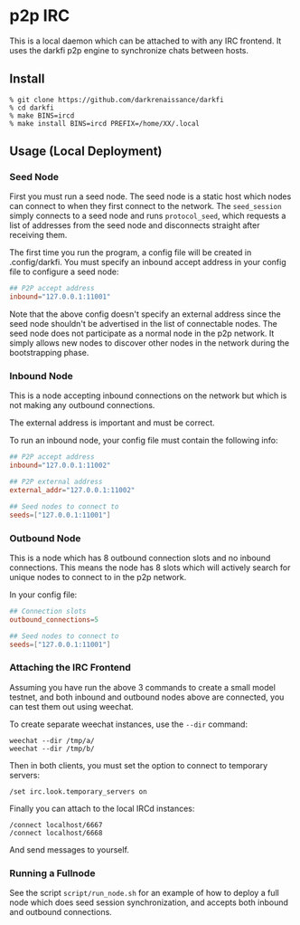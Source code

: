 # p2p IRC

This is a local daemon which can be attached to with any IRC frontend.
It uses the darkfi p2p engine to synchronize chats between hosts.


## Install 

```shell
% git clone https://github.com/darkrenaissance/darkfi 
% cd darkfi
% make BINS=ircd
% make install BINS=ircd PREFIX=/home/XX/.local
```

## Usage (Local Deployment)

### Seed Node

First you must run a seed node. The seed node is a static host which nodes can
connect to when they first connect to the network. The `seed_session` simply
connects to a seed node and runs `protocol_seed`, which requests a list of
addresses from the seed node and disconnects straight after receiving them.

The first time you run the program, a config file will be created in
.config/darkfi. You must specify an inbound accept address in your config
file to configure a seed node:

```toml
## P2P accept address
inbound="127.0.0.1:11001" 
```

Note that the above config doesn't specify an external address since the
seed node shouldn't be advertised in the list of connectable nodes. The seed
node does not participate as a normal node in the p2p network. It simply allows
new nodes to discover other nodes in the network during the bootstrapping phase.

### Inbound Node

This is a node accepting inbound connections on the network but which is not
making any outbound connections.

The external address is important and must be correct.

To run an inbound node, your config file must contain the following info:
		
```toml
## P2P accept address
inbound="127.0.0.1:11002" 

## P2P external address
external_addr="127.0.0.1:11002"

## Seed nodes to connect to 
seeds=["127.0.0.1:11001"]
```
### Outbound Node

This is a node which has 8 outbound connection slots and no inbound connections.
This means the node has 8 slots which will actively search for unique nodes to
connect to in the p2p network.

In your config file:

```toml
## Connection slots
outbound_connections=5

## Seed nodes to connect to 
seeds=["127.0.0.1:11001"]
```

### Attaching the IRC Frontend

Assuming you have run the above 3 commands to create a small model testnet,
and both inbound and outbound nodes above are connected, you can test them
out using weechat.

To create separate weechat instances, use the `--dir` command:

    weechat --dir /tmp/a/
    weechat --dir /tmp/b/

Then in both clients, you must set the option to connect to temporary servers:

    /set irc.look.temporary_servers on

Finally you can attach to the local IRCd instances:

    /connect localhost/6667
    /connect localhost/6668

And send messages to yourself.

### Running a Fullnode

See the script `script/run_node.sh` for an example of how to deploy a full node which
does seed session synchronization, and accepts both inbound and outbound
connections.
